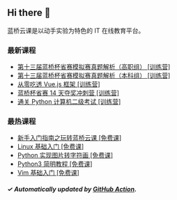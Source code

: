 ## Hi there 👋

蓝桥云课是以动手实验为特色的 IT 在线教育平台。

### 最新课程

<!-- LATEST:START -->
- [第十三届蓝桥杯省赛模拟赛真题解析（高职组） [训练营]](https://www.lanqiao.cn/courses/9211/)
- [第十三届蓝桥杯省赛模拟赛真题解析（本科组） [训练营]](https://www.lanqiao.cn/courses/9210/)
- [从零吃透 Vue.js 框架 [训练营]](https://www.lanqiao.cn/courses/3814/)
- [蓝桥杯省赛 14 天夺奖冲刺营 [训练营]](https://www.lanqiao.cn/courses/3993/)
- [通关 Python 计算机二级考试 [训练营]](https://www.lanqiao.cn/courses/5670/)
<!-- LATEST:END -->

### 最热课程

<!-- HOTEST:START -->
- [新手入门指南之玩转蓝桥云课 [免费课]](https://www.lanqiao.cn/courses/63/)
- [Linux 基础入门 [免费课]](https://www.lanqiao.cn/courses/1/)
- [Python 实现图片转字符画 [免费课]](https://www.lanqiao.cn/courses/370/)
- [Python3 简明教程 [免费课]](https://www.lanqiao.cn/courses/596/)
- [Vim 基础入门 [免费课]](https://www.lanqiao.cn/courses/2/)
<!-- HOTEST:END -->

##### ✓ Automatically updated by [GitHub Action](https://github.com/lanqiao-courses/.github/actions/workflows/update.yml).
